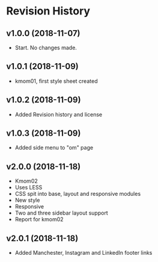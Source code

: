Revision History
===========================================

v1.0.0 (2018-11-07)
-------------------
* Start.  No changes made.

v1.0.1 (2018-11-09)
-------------------
* kmom01, first style sheet created

v1.0.2 (2018-11-09)
-------------------
* Added Revision history and license

v1.0.3 (2018-11-09)
-------------------
* Added side menu to "om" page

v2.0.0 (2018-11-18)
-------------------
* Kmom02
* Uses LESS
* CSS spit into base, layout and responsive modules
* New style
* Responsive
* Two and three sidebar layout support
* Report for kmom02

v2.0.1 (2018-11-18)
-------------------
* Added Manchester, Instagram and LinkedIn footer links

